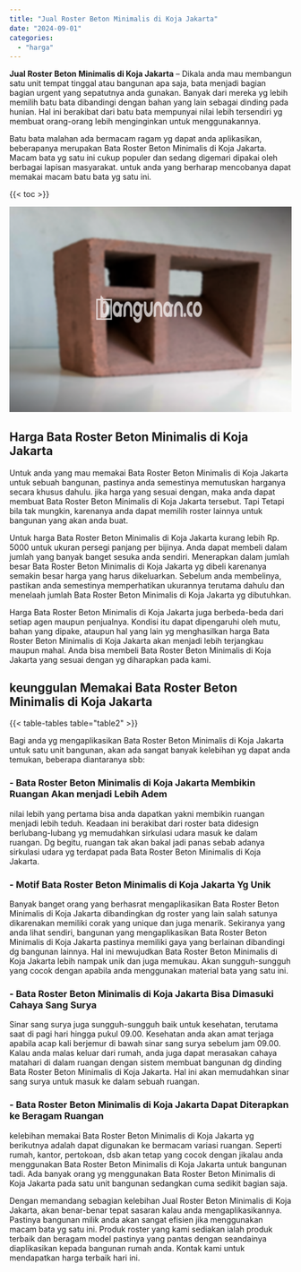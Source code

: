```yaml
---
title: "Jual Roster Beton Minimalis di Koja Jakarta"
date: "2024-09-01"
categories: 
  - "harga"
---
```


**Jual Roster Beton Minimalis di Koja Jakarta** – Dikala anda mau membangun satu unit tempat tinggal atau bangunan apa saja, bata menjadi bagian bagian urgent yang sepatutnya anda gunakan. Banyak dari mereka yg lebih memilih batu bata dibandingi dengan bahan yang lain sebagai dinding pada hunian. Hal ini berakibat dari batu bata mempunyai nilai lebih tersendiri yg membuat orang-orang lebih menginginkan untuk menggunakannya.

Batu bata malahan ada bermacam ragam yg dapat anda aplikasikan, beberapanya merupakan Bata Roster Beton Minimalis di Koja Jakarta. Macam bata yg satu ini cukup populer dan sedang digemari dipakai oleh berbagai lapisan masyarakat. untuk anda yang berharap mencobanya dapat memakai macam batu bata yg satu ini.

{{< toc >}}

![Jual Roster Beton Minimalis di Koja Jakarta](/images/bata-roster-minimalis-35.png)

## Harga Bata Roster Beton Minimalis di Koja Jakarta

Untuk anda yang mau memakai Bata Roster Beton Minimalis di Koja Jakarta untuk sebuah bangunan, pastinya anda semestinya memutuskan harganya secara khusus dahulu. jika harga yang sesuai dengan, maka anda dapat membuat Bata Roster Beton Minimalis di Koja Jakarta tersebut. Tapi Tetapi bila tak mungkin, karenanya anda dapat memilih roster lainnya untuk bangunan yang akan anda buat.

Untuk harga Bata Roster Beton Minimalis di Koja Jakarta kurang lebih Rp. 5000 untuk ukuran persegi panjang per bijinya. Anda dapat membeli dalam jumlah yang banyak banget sesuka anda sendiri. Menerapkan dalam jumlah besar Bata Roster Beton Minimalis di Koja Jakarta yg dibeli karenanya semakin besar harga yang harus dikeluarkan. Sebelum anda membelinya, pastikan anda semestinya memperhatikan ukurannya terutama dahulu dan menelaah jumlah Bata Roster Beton Minimalis di Koja Jakarta yg dibutuhkan.

Harga Bata Roster Beton Minimalis di Koja Jakarta juga berbeda-beda dari setiap agen maupun penjualnya. Kondisi itu dapat dipengaruhi oleh mutu, bahan yang dipake, ataupun hal yang lain yg menghasilkan harga Bata Roster Beton Minimalis di Koja Jakarta akan menjadi lebih terjangkau maupun mahal. Anda bisa membeli Bata Roster Beton Minimalis di Koja Jakarta yang sesuai dengan yg diharapkan pada kami.

## keunggulan Memakai Bata Roster Beton Minimalis di Koja Jakarta

{{< table-tables table="table2" >}}

Bagi anda yg mengaplikasikan Bata Roster Beton Minimalis di Koja Jakarta untuk satu unit bangunan, akan ada sangat banyak kelebihan yg dapat anda temukan, beberapa diantaranya sbb:

### \- Bata Roster Beton Minimalis di Koja Jakarta Membikin Ruangan Akan menjadi Lebih Adem

nilai lebih yang pertama bisa anda dapatkan yakni membikin ruangan menjadi lebih teduh. Keadaan ini berakibat dari roster bata didesign berlubang-lubang yg memudahkan sirkulasi udara masuk ke dalam ruangan. Dg begitu, ruangan tak akan bakal jadi panas sebab adanya sirkulasi udara yg terdapat pada Bata Roster Beton Minimalis di Koja Jakarta.

### \- Motif Bata Roster Beton Minimalis di Koja Jakarta Yg Unik

Banyak banget orang yang berhasrat mengaplikasikan Bata Roster Beton Minimalis di Koja Jakarta dibandingkan dg roster yang lain salah satunya dikarenakan memiliki corak yang unique dan juga menarik. Sekiranya yang anda lihat sendiri, bangunan yang mengaplikasikan Bata Roster Beton Minimalis di Koja Jakarta pastinya memiliki gaya yang berlainan dibandingi dg bangunan lainnya. Hal ini mewujudkan Bata Roster Beton Minimalis di Koja Jakarta lebih nampak unik dan juga memukau. Akan sungguh-sungguh yang cocok dengan apabila anda menggunakan material bata yang satu ini.

### \- Bata Roster Beton Minimalis di Koja Jakarta Bisa Dimasuki Cahaya Sang Surya

Sinar sang surya juga sungguh-sungguh baik untuk kesehatan, terutama saat di pagi hari hingga pukul 09.00. Kesehatan anda akan amat terjaga apabila acap kali berjemur di bawah sinar sang surya sebelum jam 09.00. Kalau anda malas keluar dari rumah, anda juga dapat merasakan cahaya matahari di dalam ruangan dengan sistem membuat bangunan dg dinding Bata Roster Beton Minimalis di Koja Jakarta. Hal ini akan memudahkan sinar sang surya untuk masuk ke dalam sebuah ruangan.

### \- Bata Roster Beton Minimalis di Koja Jakarta Dapat Diterapkan ke Beragam Ruangan

kelebihan memakai Bata Roster Beton Minimalis di Koja Jakarta yg berikutnya adalah dapat digunakan ke bermacam variasi ruangan. Seperti rumah, kantor, pertokoan, dsb akan tetap yang cocok dengan jikalau anda menggunakan Bata Roster Beton Minimalis di Koja Jakarta untuk bangunan tadi. Ada banyak orang yg menggunakan Bata Roster Beton Minimalis di Koja Jakarta pada satu unit bangunan sedangkan cuma sedikit bagian saja.

Dengan memandang sebagian kelebihan Jual Roster Beton Minimalis di Koja Jakarta, akan benar-benar tepat sasaran kalau anda mengaplikasikannya. Pastinya bangunan milik anda akan sangat efisien jika menggunakan macam bata yg satu ini. Produk roster yang kami sediakan ialah produk terbaik dan beragam model pastinya yang pantas dengan seandainya diaplikasikan kepada bangunan rumah anda. Kontak kami untuk mendapatkan harga terbaik hari ini.
